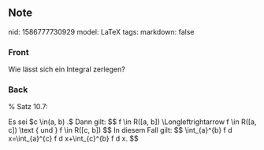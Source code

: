 ## Note
nid: 1586777730929
model: LaTeX
tags: 
markdown: false

### Front
Wie lässt sich ein Integral zerlegen?

### Back
% Satz 10.7:
<div>
  Es sei $c \in(a, b) .$ Dann gilt: $$ f \in R([a, b])
  \Longleftrightarrow f \in R([a, c]) \text { und } f \in R([c, b])
  $$ In diesem Fall gilt: $$ \int_{a}^{b} f d x=\int_{a}^{c} f d
  x+\int_{c}^{b} f d x. $$
</div>
